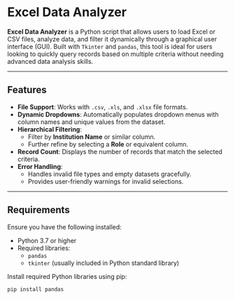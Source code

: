 # Excel Data Analyzer

**Excel Data Analyzer** is a Python script that allows users to load Excel or CSV files, analyze data, and filter it dynamically through a graphical user interface (GUI). Built with `Tkinter` and `pandas`, this tool is ideal for users looking to quickly query records based on multiple criteria without needing advanced data analysis skills.

---

## Features

- **File Support**: Works with `.csv`, `.xls`, and `.xlsx` file formats.
- **Dynamic Dropdowns**: Automatically populates dropdown menus with column names and unique values from the dataset.
- **Hierarchical Filtering**:
  - Filter by **Institution Name** or similar column.
  - Further refine by selecting a **Role** or equivalent column.
- **Record Count**: Displays the number of records that match the selected criteria.
- **Error Handling**:
  - Handles invalid file types and empty datasets gracefully.
  - Provides user-friendly warnings for invalid selections.

---

## Requirements

Ensure you have the following installed:

- Python 3.7 or higher
- Required libraries:
  - `pandas`
  - `tkinter` (usually included in Python standard library)

Install required Python libraries using pip:

```bash
pip install pandas
